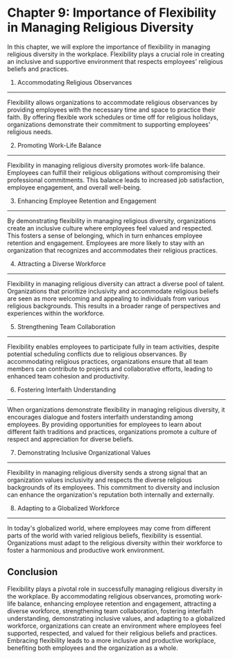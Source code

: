 Chapter 9: Importance of Flexibility in Managing Religious Diversity
====================================================================

In this chapter, we will explore the importance of flexibility in managing religious diversity in the workplace. Flexibility plays a crucial role in creating an inclusive and supportive environment that respects employees' religious beliefs and practices.

1. Accommodating Religious Observances
--------------------------------------

Flexibility allows organizations to accommodate religious observances by providing employees with the necessary time and space to practice their faith. By offering flexible work schedules or time off for religious holidays, organizations demonstrate their commitment to supporting employees' religious needs.

2. Promoting Work-Life Balance
------------------------------

Flexibility in managing religious diversity promotes work-life balance. Employees can fulfill their religious obligations without compromising their professional commitments. This balance leads to increased job satisfaction, employee engagement, and overall well-being.

3. Enhancing Employee Retention and Engagement
----------------------------------------------

By demonstrating flexibility in managing religious diversity, organizations create an inclusive culture where employees feel valued and respected. This fosters a sense of belonging, which in turn enhances employee retention and engagement. Employees are more likely to stay with an organization that recognizes and accommodates their religious practices.

4. Attracting a Diverse Workforce
---------------------------------

Flexibility in managing religious diversity can attract a diverse pool of talent. Organizations that prioritize inclusivity and accommodate religious beliefs are seen as more welcoming and appealing to individuals from various religious backgrounds. This results in a broader range of perspectives and experiences within the workforce.

5. Strengthening Team Collaboration
-----------------------------------

Flexibility enables employees to participate fully in team activities, despite potential scheduling conflicts due to religious observances. By accommodating religious practices, organizations ensure that all team members can contribute to projects and collaborative efforts, leading to enhanced team cohesion and productivity.

6. Fostering Interfaith Understanding
-------------------------------------

When organizations demonstrate flexibility in managing religious diversity, it encourages dialogue and fosters interfaith understanding among employees. By providing opportunities for employees to learn about different faith traditions and practices, organizations promote a culture of respect and appreciation for diverse beliefs.

7. Demonstrating Inclusive Organizational Values
------------------------------------------------

Flexibility in managing religious diversity sends a strong signal that an organization values inclusivity and respects the diverse religious backgrounds of its employees. This commitment to diversity and inclusion can enhance the organization's reputation both internally and externally.

8. Adapting to a Globalized Workforce
-------------------------------------

In today's globalized world, where employees may come from different parts of the world with varied religious beliefs, flexibility is essential. Organizations must adapt to the religious diversity within their workforce to foster a harmonious and productive work environment.

Conclusion
----------

Flexibility plays a pivotal role in successfully managing religious diversity in the workplace. By accommodating religious observances, promoting work-life balance, enhancing employee retention and engagement, attracting a diverse workforce, strengthening team collaboration, fostering interfaith understanding, demonstrating inclusive values, and adapting to a globalized workforce, organizations can create an environment where employees feel supported, respected, and valued for their religious beliefs and practices. Embracing flexibility leads to a more inclusive and productive workplace, benefiting both employees and the organization as a whole.
